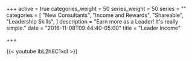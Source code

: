 +++
active = true
categories_weight = 50
series_weight = 50
series = ""
categories = [
  "New Consultants",
  "Income and Rewards",
  "Shareable",
  "Leadership Skills",
]
description = "Earn more as a Leader! It's really simple."
date = "2016-11-08T09:44:40-05:00"
title = "Leader Income"

+++

{{< youtube lbL2h8C1xdI >}}

